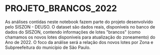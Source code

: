 # PROJETO_BRANCOS_2022

As análises contidas neste notebook fazem parte do projeto desenvolvido pelo SISZON - DEUSO. O dataset são dados reais, disponíveis no banco de dados do SISZON, contendo informações de lotes "brancos" (como chamamos os novos lotes disponiveis para atualização do zoneamento) do Ano de 2022. O foco da análise será a relação dos novos lotes por Zona e Subpreefeitura do município de São Paulo.
